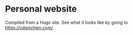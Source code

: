 # Personal website

Compiled from a Hugo site. See what it looks like by going to https://julienchien.com/

